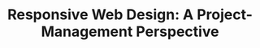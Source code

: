 ---
title: 'Responsive Web Design: A Project-Management Perspective'
authors:
- rudy-rigot
- sophie-taboni
intro: 'The challenges of responsive web design go way beyond media queries and screen widths. In this article we look at some of the key issues you need to explore when embarking on a complicated web project, considering if, how and why the project should be made responsive.'
layout: article
---